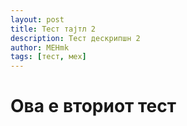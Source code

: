 ```yaml
---
layout: post
title: Тест тајтл 2
description: Тест дескрипшн 2
author: MEHmk
tags: [тест, мех]
---
```


# Ова е вториот тест
